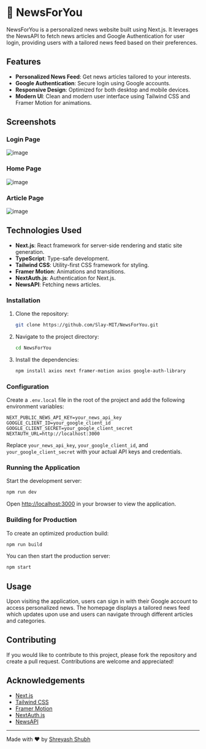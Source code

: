 # 📰 NewsForYou

NewsForYou is a personalized news website built using Next.js. It leverages the NewsAPI to fetch news articles and Google Authentication for user login, providing users with a tailored news feed based on their preferences.


## Features

- **Personalized News Feed**: Get news articles tailored to your interests.
- **Google Authentication**: Secure login using Google accounts.
- **Responsive Design**: Optimized for both desktop and mobile devices.
- **Modern UI**: Clean and modern user interface using Tailwind CSS and Framer Motion for animations.

## Screenshots

### Login Page

![image](https://github.com/user-attachments/assets/f4643bfc-e94d-4815-8468-13c64bb66a96)

### Home Page

![image](https://github.com/user-attachments/assets/1bd80b07-b2ff-4bb2-a73c-f82bfed7fdbf)

### Article Page

![image](https://github.com/user-attachments/assets/7584068f-980b-4f44-9c06-dd05b61ca3ea)


## Technologies Used

- **Next.js**: React framework for server-side rendering and static site generation.
- **TypeScript**: Type-safe development.
- **Tailwind CSS**: Utility-first CSS framework for styling.
- **Framer Motion**: Animations and transitions.
- **NextAuth.js**: Authentication for Next.js.
- **NewsAPI**: Fetching news articles.


### Installation

1. Clone the repository:

   ```bash
   git clone https://github.com/Slay-MIT/NewsForYou.git
   ```

2. Navigate to the project directory:

   ```bash
   cd NewsForYou
   ```

3. Install the dependencies:

   ```bash
   npm install axios next framer-motion axios google-auth-library 
   ```

### Configuration

Create a `.env.local` file in the root of the project and add the following environment variables:

```env
NEXT_PUBLIC_NEWS_API_KEY=your_news_api_key
GOOGLE_CLIENT_ID=your_google_client_id
GOOGLE_CLIENT_SECRET=your_google_client_secret
NEXTAUTH_URL=http://localhost:3000
```

Replace `your_news_api_key`, `your_google_client_id`, and `your_google_client_secret` with your actual API keys and credentials.

### Running the Application

Start the development server:

```bash
npm run dev
```

Open [http://localhost:3000](http://localhost:3000) in your browser to view the application.

### Building for Production

To create an optimized production build:

```bash
npm run build
```

You can then start the production server:

```bash
npm start
```

## Usage

Upon visiting the application, users can sign in with their Google account to access personalized news. The homepage displays a tailored news feed which updates upon use and users can navigate through different articles and categories.

## Contributing

If you would like to contribute to this project, please fork the repository and create a pull request. Contributions are welcome and appreciated!

## Acknowledgements

- [Next.js](https://nextjs.org/)
- [Tailwind CSS](https://tailwindcss.com/)
- [Framer Motion](https://www.framer.com/motion/)
- [NextAuth.js](https://next-auth.js.org/)
- [NewsAPI](https://newsapi.org/)

---

Made with ❤️ by [Shreyash Shubh](https://github.com/Slay-MIT)

